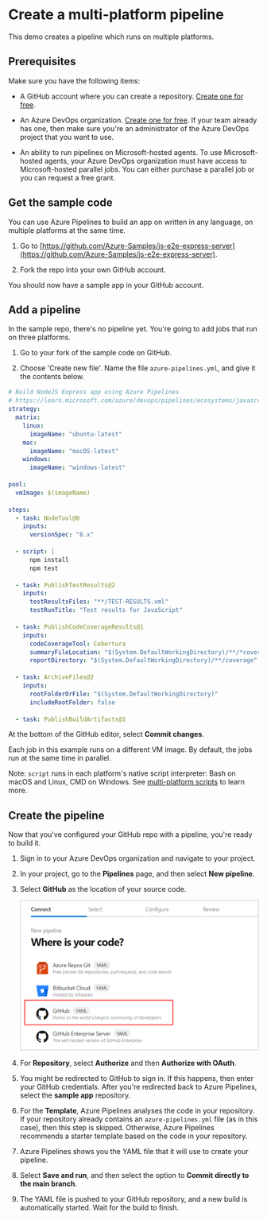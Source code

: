 # Create a multi-platform pipeline

This demo creates a pipeline which runs on multiple platforms.

## Prerequisites

Make sure you have the following items:

- A GitHub account where you can create a repository. [Create one for free](https://github.com).

- An Azure DevOps organization. [Create one for free](https://azure.microsoft.com/en-gb/products/devops/pipelines/).
  If your team already has one, then make sure you're an administrator of the Azure DevOps project that you want to use.

- An ability to run pipelines on Microsoft-hosted agents. To use Microsoft-hosted agents, your Azure DevOps organization must have access to Microsoft-hosted parallel jobs. You can either purchase a parallel job or you can request a free grant.

## Get the sample code

You can use Azure Pipelines to build an app on written in any language, on multiple platforms at the same time.

1. Go to [https://github.com/Azure-Samples/js-e2e-express-server](https://github.com/Azure-Samples/js-e2e-express-server).

1. Fork the repo into your own GitHub account.

You should now have a sample app in your GitHub account.

## Add a pipeline

In the sample repo, there's no pipeline yet.
You're going to add jobs that run on three platforms.

1. Go to your fork of the sample code on GitHub.

1. Choose 'Create new file'. Name the file `azure-pipelines.yml`, and give it the contents below.

```yaml
# Build NodeJS Express app using Azure Pipelines
# https://learn.microsoft.com/azure/devops/pipelines/ecosystems/javascript?view=azure-devops
strategy:
  matrix:
    linux:
      imageName: "ubuntu-latest"
    mac:
      imageName: "macOS-latest"
    windows:
      imageName: "windows-latest"

pool:
  vmImage: $(imageName)

steps:
  - task: NodeTool@0
    inputs:
      versionSpec: "8.x"

  - script: |
      npm install
      npm test

  - task: PublishTestResults@2
    inputs:
      testResultsFiles: "**/TEST-RESULTS.xml"
      testRunTitle: "Test results for JavaScript"

  - task: PublishCodeCoverageResults@1
    inputs:
      codeCoverageTool: Cobertura
      summaryFileLocation: "$(System.DefaultWorkingDirectory)/**/*coverage.xml"
      reportDirectory: "$(System.DefaultWorkingDirectory)/**/coverage"

  - task: ArchiveFiles@2
    inputs:
      rootFolderOrFile: "$(System.DefaultWorkingDirectory)"
      includeRootFolder: false

  - task: PublishBuildArtifacts@1
```

At the bottom of the GitHub editor, select **Commit changes**.

Each job in this example runs on a different VM image.
By default, the jobs run at the same time in parallel.

Note: `script` runs in each platform's native script interpreter: Bash on macOS and Linux, CMD on Windows.
See [multi-platform scripts](https://learn.microsoft.com/en-us/azure/devops/pipelines/scripts/cross-platform-scripting?view=azure-devops&tabs=yaml) to learn more.

## Create the pipeline

Now that you've configured your GitHub repo with a pipeline, you're ready to build it.

1. Sign in to your Azure DevOps organization and navigate to your project.

1. In your project, go to the **Pipelines** page, and then select **New pipeline**.

1. Select **GitHub** as the location of your source code.

   ![Select GitHub](new-pipeline.png)

1. For **Repository**, select **Authorize** and then **Authorize with OAuth**.

1. You might be redirected to GitHub to sign in. If this happens, then enter your GitHub credentials. After you're redirected back to Azure Pipelines, select the **sample app** repository.

1. For the **Template**, Azure Pipelines analyses the code in your repository. If your repository already contains an `azure-pipelines.yml` file (as in this case), then this step is skipped. Otherwise, Azure Pipelines recommends a starter template based on the code in your repository.

1. Azure Pipelines shows you the YAML file that it will use to create your pipeline.

1. Select **Save and run**, and then select the option to **Commit directly to the main branch**.

1. The YAML file is pushed to your GitHub repository, and a new build is automatically started. Wait for the build to finish.
